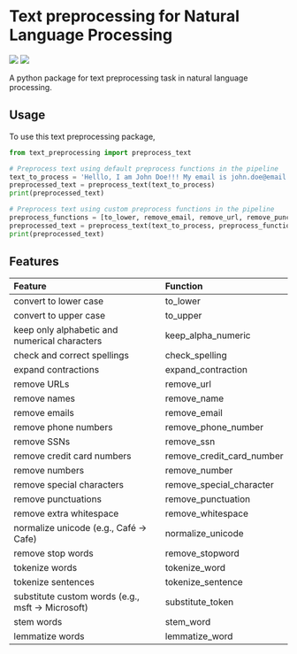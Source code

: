 Text preprocessing for Natural Language Processing
=============

![](https://github.com/berknology/text-preprocessing/workflows/Build/badge.svg)
![](https://img.shields.io/pypi/v/text-preprocessing.svg)


A python package for text preprocessing task in natural language processing.

Usage
--------
To use this text preprocessing package, 
```python
from text_preprocessing import preprocess_text

# Preprocess text using default preprocess functions in the pipeline 
text_to_process = 'Helllo, I am John Doe!!! My email is john.doe@email.com. Visit our website www.johndoe.com'
preprocessed_text = preprocess_text(text_to_process)
print(preprocessed_text)

# Preprocess text using custom preprocess functions in the pipeline 
preprocess_functions = [to_lower, remove_email, remove_url, remove_punctuations, lemmatize_word]
preprocessed_text = preprocess_text(text_to_process, preprocess_functions)
print(preprocessed_text)
```

Features
--------

| Feature                                           | Function                  |
| :------------------------------------------------ |:------------------------- |
| convert to lower case                             | to_lower                  |
| convert to upper case                             | to_upper                  |
| keep only alphabetic and numerical characters     | keep_alpha_numeric        |
| check and correct spellings                       | check_spelling            |
| expand contractions                               | expand_contraction        |
| remove URLs                                       | remove_url                |
| remove names                                      | remove_name               |
| remove emails                                     | remove_email              |
| remove phone numbers                              | remove_phone_number       |
| remove SSNs                                       | remove_ssn                |
| remove credit card numbers                        | remove_credit_card_number |
| remove numbers                                    | remove_number             |
| remove special characters                         | remove_special_character  |
| remove punctuations                               | remove_punctuation        |
| remove extra whitespace                           | remove_whitespace         |
| normalize unicode (e.g., Café -> Cafe)            | normalize_unicode         |
| remove stop words                                 | remove_stopword           |
| tokenize words                                    | tokenize_word             |
| tokenize sentences                                | tokenize_sentence         |
| substitute custom words (e.g., msft -> Microsoft) | substitute_token          |
| stem words                                        | stem_word                 |
| lemmatize words                                   | lemmatize_word            |
